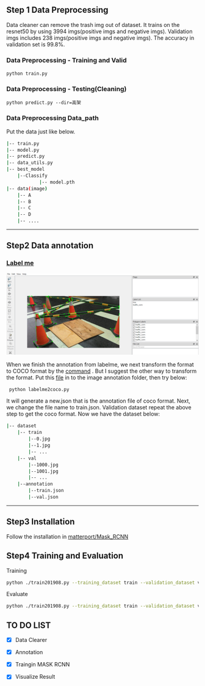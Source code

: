 ## Step 1 Data Preprocessing ##

Data cleaner can remove the trash img out of dataset. It trains on the resnet50 by using 3994 imgs(positive imgs and negative imgs).
Validation imgs includes 238 imgs(positive imgs and negative imgs). The accuracy in validation set is 99.8%.

### Data Preprocessing - Training and Valid ###
    python train.py
### Data Preprocessing - Testing(Cleaning) ###
	python predict.py --dir=高架

### Data Preprocessing Data_path ###
Put the data just like below.

```bash
|-- train.py
|-- model.py
|-- predict.py
|-- data_utils.py
|-- best_model
	|--Classify
    		|-- model.pth
|-- data(image)
    |-- A
    |-- B
    |-- C
    |-- D
    |-- ....

```
---

## Step2 Data annotation ##
### [Label me](https://github.com/wkentaro/labelme) ###
<p align="center"><img src="https://github.com/peter850421/Mask-RCNN/blob/master/img/labelme.PNG"/></p>

When we finish the annotation from labelme, we next transform the format to COCO format by the [command](https://github.com/wkentaro/labelme/tree/master/examples/instance_segmentation ) . But I suggest the other way to transform the format.
Put this [file](https://github.com/lindylin1817/labelme2coco/blob/master/labelme2COCO.py )  in to the image annotation folder, then try below: 

	 python labelme2coco.py
	 
It will generate a new.json that is the annotation file of coco format. Next, we change the file name to train.json. Validation dataset repeat the above step to get the coco format.
Now we have the dataset below:

```bash
|-- dataset
	|-- train
		|--0.jpg
		|--1.jpg
		|-- ...
	|-- val
		|--1000.jpg
		|--1001.jpg
		|-- ...
	|--annotation
		|--train.json
		|--val.json
```

---
## Step3 Installation ##
Follow the installation in [matterport/Mask_RCNN](https://github.com/matterport/Mask_RCNN#installation)

## Step4 Training and Evaluation ##
Training
```bash
python ./train201908.py --training_dataset train --validation_dataset valid --year 201908 train
```
Evaluate
```bash
python ./train201908.py --training_dataset train --validation_dataset valid --year 201908 evaluate
```

## TO DO LIST

- [X] Data Clearer
- [x] Annotation
- [X] Traingin MASK RCNN
- [X] Visualize Result

